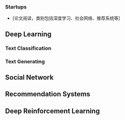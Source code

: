 ### Startups
  - [论文阅读，类别包括深度学习、社会网络、推荐系统等]

##  Deep Learning

###  Text Classification
###  Text Generating


##  Social Network

##  Recommendation Systems

##  Deep Reinforcement Learning

